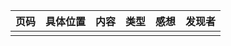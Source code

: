 
| 页码 | 具体位置 | 内容                              | 类型   | 感想                    | 发现者|
| ---- | ------- | ----------------------------------| ----- | ----------------------- |------|
|  |    |             |            |   |     |
